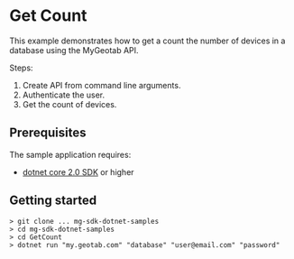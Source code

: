 # Get Count

 This example demonstrates how to get a count the number of devices in a database using the MyGeotab API.

Steps:
1. Create API from command line arguments.
2. Authenticate the user.
3. Get the count of devices.

## Prerequisites
The sample application requires:

- [dotnet core 2.0 SDK](https://dot.net/core) or higher

## Getting started

```
> git clone ... mg-sdk-dotnet-samples
> cd mg-sdk-dotnet-samples
> cd GetCount
> dotnet run "my.geotab.com" "database" "user@email.com" "password"
```
